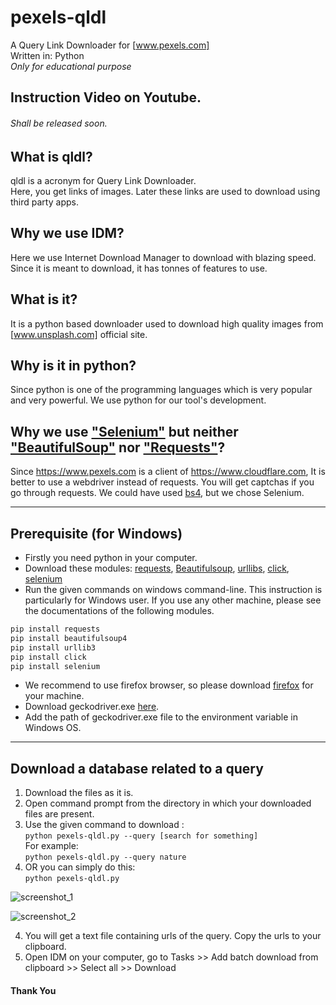 # pexels-qldl
A Query Link Downloader for [www.pexels.com]<br>
Written in: Python<br>
*Only for educational purpose*

## Instruction Video on Youtube.
###### Shall be released soon.

## What is qldl?
qldl is a acronym for Query Link Downloader.<br>
Here, you get links of images. Later these links are used to download using third party apps.
## Why we use IDM?
Here we use Internet Download Manager to download with blazing speed. Since it is meant to download, it has tonnes of features to use.
## What is it?
It is a python based downloader used to download high quality images from [www.unsplash.com] official site.
## Why is it in python?
Since python is one of the programming languages which is very popular and very powerful. We use python for our tool's development.
## Why we use ["Selenium"](https://pypi.org/project/selenium/) but neither ["BeautifulSoup"](https://pypi.org/project/beautifulsoup4/) nor ["Requests"](https://pypi.org/project/requests/)?
Since https://www.pexels.com is a client of https://www.cloudflare.com, It is better to use a webdriver instead of requests. You will get captchas if you go through requests. 
We could have used [bs4](https://pypi.org/project/beautifulsoup4/ "Beautiful Soup"), but we chose Selenium. 

----

## Prerequisite (for Windows)
* Firstly you need python in your computer.<br>
* Download these modules: [requests](https://pypi.org/project/requests/), [Beautifulsoup](https://pypi.org/project/bs4/), [urllibs](https://pypi.org/project/urllib3/), [click](https://pypi.org/project/click/), [selenium](https://pypi.org/project/selenium/)<br>
* Run the given commands on windows command-line. This instruction is particularly for Windows user. If you use any other machine, please see the documentations of the following modules.
```Python
pip install requests
pip install beautifulsoup4
pip install urllib3
pip install click
pip install selenium
```
* We recommend to use firefox browser, so please download [firefox](https://www.mozilla.org/en-US/firefox/new/ "Firefox Official") for your machine.
* Download geckodriver.exe [here](https://github.com/mozilla/geckodriver/releases "Mozilla Github").
* Add the path of geckodriver.exe file to the environment variable in Windows OS. 
----

## Download a database related to a query
1. Download the files as it is.
2. Open command prompt from the directory in which your downloaded files are present.
3. Use the given command to download : 
<br>`python pexels-qldl.py --query [search for something]`<br>For example: <br>
`python pexels-qldl.py --query nature`<br>
4. OR you can simply do this:<br>`python pexels-qldl.py`<br>

![screenshot_1](https://github.com/arg-z/pexels-qldl/blob/master/images/1.PNG?raw=true)<br>

![screenshot_2](https://github.com/arg-z/pexels-qldl/blob/master/images/2.PNG?raw=true)<br>

4. You will get a text file containing urls of the query. Copy the urls to your clipboard.<br>
5. Open IDM on your computer, go to Tasks >> Add batch download from clipboard >> Select all >> Download<br>

#### Thank You
